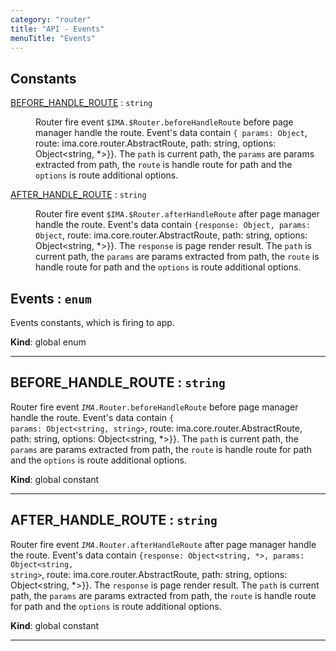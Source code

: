 ```yaml
---
category: "router"
title: "API - Events"
menuTitle: "Events"
---
```


## Constants

<dl>
<dt><a href="#BEFORE_HANDLE_ROUTE">BEFORE_HANDLE_ROUTE</a> : <code>string</code></dt>
<dd><p>Router fire event <code>$IMA.$Router.beforeHandleRoute</code> before page
manager handle the route. Event&#39;s data contain
<code>{ params: Object<string, string></code>, route: ima.core.router.AbstractRoute,
path: string, options: Object&lt;string, *&gt;}}. The <code>path</code> is current
path, the <code>params</code> are params extracted from path, the
<code>route</code> is handle route for path and the <code>options</code> is route
additional options.</p>
</dd>
<dt><a href="#AFTER_HANDLE_ROUTE">AFTER_HANDLE_ROUTE</a> : <code>string</code></dt>
<dd><p>Router fire event <code>$IMA.$Router.afterHandleRoute</code> after page
manager handle the route. Event&#39;s data contain
<code>{response: Object<string, *>, params: Object<string, string></code>,
route: ima.core.router.AbstractRoute, path: string, options: Object&lt;string, *&gt;}}.
The <code>response</code> is page render result. The <code>path</code> is current
path, the <code>params</code> are params extracted from path, the
<code>route</code> is handle route for path and the <code>options</code> is route
additional options.</p>
</dd>
</dl>

## Events : <code>enum</code>&nbsp;<a name="Events" href="https://github.com/seznam/ima/blob/v17.11.0/packages/core/src/router/Events.js#L6" target="_blank"><span class="icon"><i class="fas fa-external-link-alt fa-xs"></i></span></a>
Events constants, which is firing to app.

**Kind**: global enum  

* * *

## BEFORE\_HANDLE\_ROUTE : <code>string</code>&nbsp;<a name="BEFORE_HANDLE_ROUTE" href="https://github.com/seznam/ima/blob/v17.11.0/packages/core/src/router/Events.js#L19" target="_blank"><span class="icon"><i class="fas fa-external-link-alt fa-xs"></i></span></a>
Router fire event <code>$IMA.$Router.beforeHandleRoute</code> before page
manager handle the route. Event's data contain
<code>{ params: Object<string, string></code>, route: ima.core.router.AbstractRoute,
path: string, options: Object<string, *>}}. The <code>path</code> is current
path, the <code>params</code> are params extracted from path, the
<code>route</code> is handle route for path and the <code>options</code> is route
additional options.

**Kind**: global constant  

* * *

## AFTER\_HANDLE\_ROUTE : <code>string</code>&nbsp;<a name="AFTER_HANDLE_ROUTE" href="https://github.com/seznam/ima/blob/v17.11.0/packages/core/src/router/Events.js#L34" target="_blank"><span class="icon"><i class="fas fa-external-link-alt fa-xs"></i></span></a>
Router fire event <code>$IMA.$Router.afterHandleRoute</code> after page
manager handle the route. Event's data contain
<code>{response: Object<string, *>, params: Object<string, string></code>,
route: ima.core.router.AbstractRoute, path: string, options: Object<string, *>}}.
The <code>response</code> is page render result. The <code>path</code> is current
path, the <code>params</code> are params extracted from path, the
<code>route</code> is handle route for path and the <code>options</code> is route
additional options.

**Kind**: global constant  

* * *

